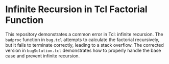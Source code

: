 # Infinite Recursion in Tcl Factorial Function

This repository demonstrates a common error in Tcl: infinite recursion. The `badproc` function in `bug.tcl` attempts to calculate the factorial recursively, but it fails to terminate correctly, leading to a stack overflow. The corrected version in `bugSolution.tcl` demonstrates how to properly handle the base case and prevent infinite recursion.
